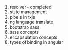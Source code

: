 1. resolver - completed
2. state management
3. pipe's in rxjs
4. ng language translate
5. bootstrap sass
6. sass concepts
7. encapsulation concepts
8. types of binding in angular